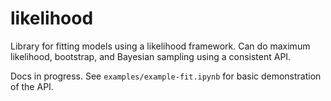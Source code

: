 # likelihood

Library for fitting models using a likelihood framework.  Can do maximum
likelihood, bootstrap, and Bayesian sampling using a consistent API.  

Docs in progress.  See `examples/example-fit.ipynb` for basic demonstration
of the API.
